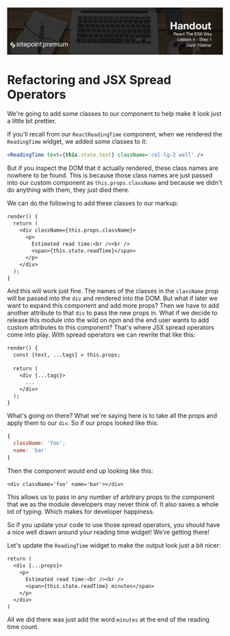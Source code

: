 ![](headings/4.1.png)

# Refactoring and JSX Spread Operators

We're going to add some classes to our component to help make it look just a little bit prettier.

If you'll recall from our `ReactReadingTime` component, when we rendered the `ReadingTime` widget, we added some classes to it:

```jsx
<ReadingTime text={this.state.text} className='col-lg-2 well' />
```

But if you inspect the DOM that it actually rendered, these class names are nowhere to be found. This is because those class names are just passed into our custom component as `this.props.className` and because we didn't do anything with them, they just died there.

We can do the following to add these classes to our markup:

```es6
render() {
  return (
    <div className={this.props.className}>
      <p>
        Estimated read time:<br /><br />
        <span>{this.state.readTime}</span>
      </p>
    </div>
  );
}
```

And this will work just fine. The names of the classes in the `className` prop will be passed into the `div` and rendered into the DOM. But what if later we want to expand this component and add more props? Then we have to add another attribute to that `div` to pass the new props in. What if we decide to release this module into the wild on npm and the end user wants to add custom attributes to this component? That's where JSX spread operators come into play. With spread operators we can rewrite that like this:

```es6
render() {
  const {text, ...tags} = this.props;

  return (
    <div {...tags}>
      ...
    </div>
  );
}
```

What's going on there? What we're saying here is to take all the props and apply them to our `div`. So if our props looked like this:

```javascript
{
  className: 'foo',
  name: 'bar'
}
```

Then the component would end up looking like this:

```es6
<div className='foo' name='bar'></div>
```

This allows us to pass in any number of arbitrary props to the component that we as the module developers may never think of. It also saves a whole lot of typing. Which makes for developer happiness.

So if you update your code to use those spread operators, you should have a nice well drawn around your reading time widget! We're getting there!

Let's update the `ReadingTime` widget to make the output look just a bit nicer:

```es6
return (
  <div {...props}>
    <p>
      Estimated read time:<br /><br />
      <span>{this.state.readTime} minutes</span>
    </p>
  </div>
)
```

All we did there was just add the word `minutes` at the end of the reading time count.